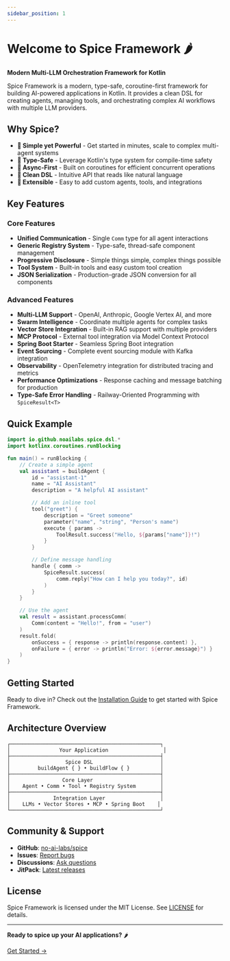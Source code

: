 ```yaml
---
sidebar_position: 1
---
```


# Welcome to Spice Framework 🌶️

**Modern Multi-LLM Orchestration Framework for Kotlin**

Spice Framework is a modern, type-safe, coroutine-first framework for building AI-powered applications in Kotlin. It provides a clean DSL for creating agents, managing tools, and orchestrating complex AI workflows with multiple LLM providers.

## Why Spice?

- **🚀 Simple yet Powerful** - Get started in minutes, scale to complex multi-agent systems
- **🔧 Type-Safe** - Leverage Kotlin's type system for compile-time safety
- **🌊 Async-First** - Built on coroutines for efficient concurrent operations
- **🎨 Clean DSL** - Intuitive API that reads like natural language
- **🔌 Extensible** - Easy to add custom agents, tools, and integrations

## Key Features

### Core Features
- **Unified Communication** - Single `Comm` type for all agent interactions
- **Generic Registry System** - Type-safe, thread-safe component management
- **Progressive Disclosure** - Simple things simple, complex things possible
- **Tool System** - Built-in tools and easy custom tool creation
- **JSON Serialization** - Production-grade JSON conversion for all components

### Advanced Features
- **Multi-LLM Support** - OpenAI, Anthropic, Google Vertex AI, and more
- **Swarm Intelligence** - Coordinate multiple agents for complex tasks
- **Vector Store Integration** - Built-in RAG support with multiple providers
- **MCP Protocol** - External tool integration via Model Context Protocol
- **Spring Boot Starter** - Seamless Spring Boot integration
- **Event Sourcing** - Complete event sourcing module with Kafka integration
- **Observability** - OpenTelemetry integration for distributed tracing and metrics
- **Performance Optimizations** - Response caching and message batching for production
- **Type-Safe Error Handling** - Railway-Oriented Programming with `SpiceResult<T>`

## Quick Example

```kotlin
import io.github.noailabs.spice.dsl.*
import kotlinx.coroutines.runBlocking

fun main() = runBlocking {
    // Create a simple agent
    val assistant = buildAgent {
        id = "assistant-1"
        name = "AI Assistant"
        description = "A helpful AI assistant"

        // Add an inline tool
        tool("greet") {
            description = "Greet someone"
            parameter("name", "string", "Person's name")
            execute { params ->
                ToolResult.success("Hello, ${params["name"]}!")
            }
        }

        // Define message handling
        handle { comm ->
            SpiceResult.success(
                comm.reply("How can I help you today?", id)
            )
        }
    }

    // Use the agent
    val result = assistant.processComm(
        Comm(content = "Hello!", from = "user")
    )
    result.fold(
        onSuccess = { response -> println(response.content) },
        onFailure = { error -> println("Error: ${error.message}") }
    )
}
```

## Getting Started

Ready to dive in? Check out the [Installation Guide](./getting-started/installation) to get started with Spice Framework.

## Architecture Overview

```
┌─────────────────────────────────────────────────┐
│                Your Application                  │
├─────────────────────────────────────────────────┤
│                  Spice DSL                      │
│         buildAgent { } • buildFlow { }          │
├─────────────────────────────────────────────────┤
│                 Core Layer                      │
│    Agent • Comm • Tool • Registry System        │
├─────────────────────────────────────────────────┤
│              Integration Layer                  │
│    LLMs • Vector Stores • MCP • Spring Boot    │
└─────────────────────────────────────────────────┘
```

## Community & Support

- **GitHub**: [no-ai-labs/spice](https://github.com/no-ai-labs/spice)
- **Issues**: [Report bugs](https://github.com/no-ai-labs/spice/issues)
- **Discussions**: [Ask questions](https://github.com/no-ai-labs/spice/discussions)
- **JitPack**: [Latest releases](https://jitpack.io/#no-ai-labs/spice-framework)

## License

Spice Framework is licensed under the MIT License. See [LICENSE](https://github.com/no-ai-labs/spice/blob/main/LICENSE) for details.

---

**Ready to spice up your AI applications?** 🌶️

[Get Started →](./getting-started/installation)

